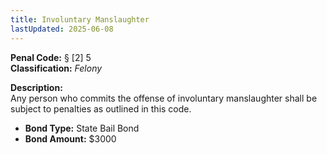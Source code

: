 ```yaml
---
title: Involuntary Manslaughter
lastUpdated: 2025-06-08
---
```


**Penal Code:** § [2] 5  
**Classification:** *Felony*

**Description:**  
Any person who commits the offense of involuntary manslaughter shall be subject to penalties as outlined in this code.

- **Bond Type:** State Bail Bond  
- **Bond Amount:** $3000
